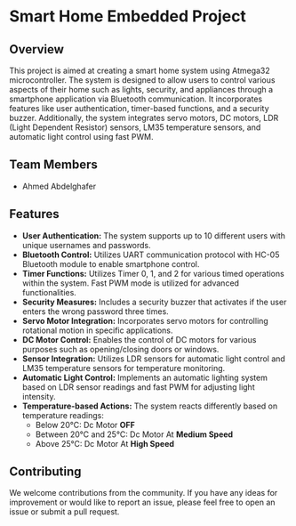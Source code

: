 
# Smart Home Embedded Project

## Overview
This project is aimed at creating a smart home system using Atmega32 microcontroller. The system is designed to allow users to control various aspects of their home such as lights, security, and appliances through a smartphone application via Bluetooth communication. It incorporates features like user authentication, timer-based functions, and a security buzzer. Additionally, the system integrates servo motors, DC motors, LDR (Light Dependent Resistor) sensors, LM35 temperature sensors, and automatic light control using fast PWM.

## Team Members
- Ahmed Abdelghafer

## Features
- **User Authentication:** The system supports up to 10 different users with unique usernames and passwords. 
- **Bluetooth Control:** Utilizes UART communication protocol with HC-05 Bluetooth module to enable smartphone control.
- **Timer Functions:** Utilizes Timer 0, 1, and 2 for various timed operations within the system. Fast PWM mode is utilized for advanced functionalities.
- **Security Measures:** Includes a security buzzer that activates if the user enters the wrong password three times.
- **Servo Motor Integration:** Incorporates servo motors for controlling rotational motion in specific applications.
- **DC Motor Control:** Enables the control of DC motors for various purposes such as opening/closing doors or windows.
- **Sensor Integration:** Utilizes LDR sensors for automatic light control and LM35 temperature sensors for temperature monitoring.
- **Automatic Light Control:** Implements an automatic lighting system based on LDR sensor readings and fast PWM for adjusting light intensity.
- **Temperature-based Actions:** The system reacts differently based on temperature readings:
    - Below 20°C: Dc Motor **OFF**
    - Between 20°C and 25°C: Dc Motor At **Medium Speed**
    - Above 25°C: Dc Motor At **High Speed**

## Contributing
We welcome contributions from the community. If you have any ideas for improvement or would like to report an issue, please feel free to open an issue or submit a pull request.
